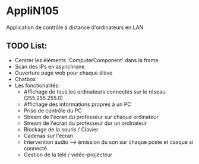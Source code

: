 # AppliN105
Application de contrôle à distance d'ordinateurs en LAN

## TODO List:
 - Centrer les éléments 'ComputerComponent' dans la frame
 - Scan des IPs en asynchrone
 - Ouverture page web pour chaque élève
 - Chatbox
 - Les fonctionalités:
    - Affichage de tous les ordinateurs connectés sur le réseau (255.255.255.0)
    - Affichage des informations propres à un PC
    - Prise de contrôle du PC
    - Stream de l'écran du professeur sur chaque ordinateur
    - Stream de l'écran du professeur dur un ordinateur
    - Blockage de la souris / Clavier
    - Cadenas sur l'écran
    - Intervention audio --> émission du son sur chaque poste et casque si connecté
    - Gestion de la télé / vidéo-projecteur
 